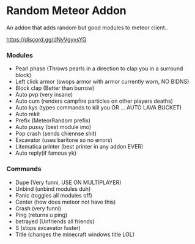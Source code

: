 # Random Meteor Addon


An addon that adds random but good modules to meteor client..

https://discord.gg/dNyVgyvsYG


### Modules
- Pearl phase (Throws pearls in a direction to clap you in a surround block)
- Left click armor (swops armor with armor currently worn, NO BIDNS)
- Block clap (Better than burrow)
- Auto pvp (very insane)
- Auto cum (renders campfire particles on other players deaths)
- Auto kys (types commands to kill you OR ... AUTO LAVA BUCKET)
- Auto rekit 
- Prefix (MeteorRandom prefix)
- Auto pussy (best module imo)
- Pop crash (sends chiennse shit)
- Excavator (uses baritone so no errors)
- Litematica printer (best printer in any addon EVER)
- Auto reply(if famous yk)

### Commands
- Dupe (Very funni, USE ON MULTIPLAYER)
- Unbind (unbind modules duh)
- Panic (toggles all modules off)
- Center (how does meteor not have this)
- Crash (very funni)
- Ping (returns u ping)
- betrayed (Unfriends all friends)
- S (stops excavator faster)
- Title (changes the minecraft windows title LOL)

